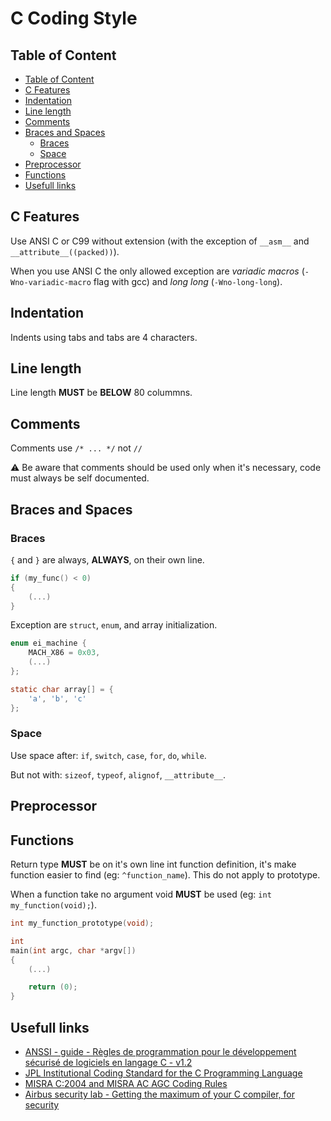# C Coding Style

## Table of Content

- [Table of Content](#table-of-content)
- [C Features](#c-features)
- [Indentation](#indentation)
- [Line length](#line-length)
- [Comments](#comments)
- [Braces and Spaces](#braces-and-spaces)
	* [Braces](#braces)
	* [Space](#space)
- [Preprocessor](#preprocessor)
- [Functions](#functions)
- [Usefull links](#usefull-links)

## C Features

Use ANSI C or C99 without extension (with the exception of `__asm__` and `__attribute__((packed))`).

When you use ANSI C the only allowed exception are *variadic macros* (`-Wno-variadic-macro` flag with gcc) and *long long* (`-Wno-long-long`).

## Indentation

Indents using tabs and tabs are 4 characters.

## Line length

Line length **MUST** be **BELOW** 80 colummns.

## Comments

Comments use `/* ... */` not `//`

:warning: Be aware that comments should be used only when it's necessary, code must always be self documented.

## Braces and Spaces

### Braces

`{` and `}` are always, **ALWAYS**, on their own line.

```c
if (my_func() < 0)
{
	(...)
}
```

Exception are `struct`, `enum`, and array initialization.

```c
enum ei_machine {
	MACH_X86 = 0x03,
	(...)
};

static char array[] = {
	'a', 'b', 'c'
};
```

### Space

Use space after: `if`, `switch`, `case`, `for`, `do`, `while`.

But not with: `sizeof`, `typeof`, `alignof`, `__attribute__`.

## Preprocessor

## Functions

Return type **MUST** be on it's own line int function definition, it's make function easier to find (eg: `^function_name`). This do not apply to prototype.

When a function take no argument void **MUST** be used (eg: `int my_function(void);`).

```c
int my_function_prototype(void);

int
main(int argc, char *argv[])
{
	(...)

	return (0);
}
```

## Usefull links

- [ANSSI - guide - Règles de programmation pour le développement sécurisé de logiciels en langage C - v1.2](https://www.ssi.gouv.fr/uploads/2020/05/anssi-guide-regles_de_programmation_pour_le_developpement_securise_de_logiciels_en_langage_c-v1.2.pdf)
- [JPL Institutional Coding Standard for the C Programming Language](https://andrewbanks.com/wp-content/uploads/2019/07/JPL_Coding_Standard_C.pdf)
- [MISRA C:2004 and MISRA AC AGC Coding Rules](https://mathworks.com/help/bugfinder/ug/misra-c-coding-rules.html)
- [Airbus security lab - Getting the maximum of your C compiler, for security](https://airbus-seclab.github.io/c-compiler-security/)
